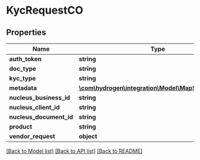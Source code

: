 # KycRequestCO

## Properties
Name | Type | Description | Notes
------------ | ------------- | ------------- | -------------
**auth_token** | **string** |  | [optional] 
**doc_type** | **string** |  | [optional] 
**kyc_type** | **string** |  | [optional] 
**metadata** | [**\com\hydrogen\integration\Model\MapStringObject_[]**](MapStringObject_.md) |  | [optional] 
**nucleus_business_id** | **string** |  | [optional] 
**nucleus_client_id** | **string** |  | [optional] 
**nucleus_document_id** | **string** |  | [optional] 
**product** | **string** |  | [optional] 
**vendor_request** | **object** |  | [optional] 

[[Back to Model list]](../README.md#documentation-for-models) [[Back to API list]](../README.md#documentation-for-api-endpoints) [[Back to README]](../README.md)


